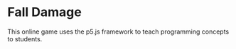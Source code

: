 # Fall Damage
 
This online game uses the p5.js framework to teach programming concepts to students.

